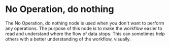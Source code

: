 # No Operation, do nothing

The No Operation, do nothing node is used when you don't want to perform any operations. The purpose of this node is to make the workflow easier to read and understand where the flow of data stops. This can sometimes help others with a better understanding of the workflow, visually.





